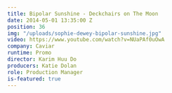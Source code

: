 ```yaml
---
title: Bipolar Sunshine - Deckchairs on The Moon
date: 2014-05-01 13:35:00 Z
position: 36
img: "/uploads/sophie-dewey-bipolar-sunshine.jpg"
video: https://www.youtube.com/watch?v=NUaPAf0uOwA
company: Caviar
runtime: Promo
director: Karim Huu Do
producers: Katie Dolan
role: Production Manager
is-featured: true
---
```


